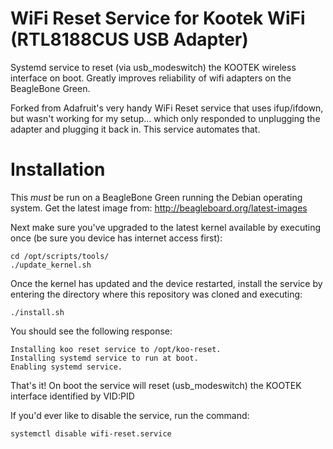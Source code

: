 WiFi Reset Service for Kootek WiFi (RTL8188CUS USB Adapter)
==================

Systemd service to reset (via usb_modeswitch) the KOOTEK wireless interface on boot.  Greatly improves reliability of wifi adapters on the BeagleBone Green.

Forked from Adafruit's very handy WiFi Reset service that uses ifup/ifdown, but wasn't working for my setup... which only responded to unplugging the adapter and plugging it back in. This service automates that.

Installation
============

This *must* be run on a BeagleBone Green running the Debian operating system.  Get the latest image from: http://beagleboard.org/latest-images

Next make sure you've upgraded to the latest kernel available by executing once (be sure you device has internet access first):

````
cd /opt/scripts/tools/
./update_kernel.sh
````

Once the kernel has updated and the device restarted, install the service by entering the directory where this repository was cloned and executing:

````
./install.sh
````

You should see the following response:

````
Installing koo reset service to /opt/koo-reset.
Installing systemd service to run at boot.
Enabling systemd service.
````

That's it!  On boot the service will reset (usb_modeswitch) the KOOTEK interface identified by VID:PID

If you'd ever like to disable the service, run the command:

````
systemctl disable wifi-reset.service
````
